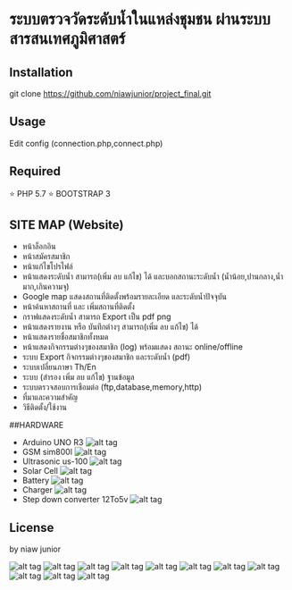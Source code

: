 # ระบบตรวจวัดระดับน้ำในแหล่งชุมชน ผ่านระบบสารสนเทศภูมิศาสตร์

## Installation
git clone https://github.com/niawjunior/project_final.git

## Usage
Edit config (connection.php,connect.php)
## Required
:star: PHP 5.7
:star: BOOTSTRAP 3
## SITE MAP (Website)
*  หน้าล็อกอิน
*  หน้าสมัครสมาชิก
*  หน้าแก้ไขโปรไฟล์
*  หน้าแสดงระดับน้ำ สามารถ(เพิ่ม ลบ แก้ไข) ได้ และบอกสถานะระดับน้ำ (น้ำน้อย,ปานกลาง,น้ำมาก,เกินความจุ)
*  Google map แสดงสถานที่ติดตั้งพร้อมรายละเอียด และระดับน้ำปัจจุบัน
*  หน้าค้นหาสถานที่ และ เพิ่มสถานที่ติดตั้ง
*  กราฟแสดงระดับน้ำ สามารถ Export เป็น pdf png
*  หน้าแสดงรายงาน หรือ บันทึกต่างๆ  สามารถ(เพิ่ม ลบ แก้ไข) ได้
*  หน้าแสดงรายชื่อสมาชิกทั้งหมด
*  หน้าแสดงกิจกรรมต่างๆของสมาชิก (log) พร้อมแสดง สถานะ online/offline
*  ระบบ Export กิจกรรมต่างๆของสมาชิก และระดับน้ำ (pdf)
*  ระบบเปลี่ยนภาษา Th/En
*  ระบบ (สำรอง เพิ่ม ลบ แก้ไข) ฐานข้อมูล
*  ระบบตรวจสอบการเชือมต่อ (ftp,database,memory,http)
*  ที่มาและความสำคัญ
*  วิธีติดตั้ง/ใช้งาน

##HARDWARE
* Arduino UNO R3
![alt tag](http://i.imgur.com/D9WYC4C.jpg)
* GSM sim800l
![alt tag](http://i.imgur.com/WZquKqD.jpg)
* Ultrasonic us-100
![alt tag](http://www.hobbytronics.co.za/content/images/thumbs/0003199_ultrasonic-distance-measuring-transducer-us-100.jpeg)
* Solar Cell
![alt tag](http://ample-solar.com/wp-content/uploads/2015/08/3.jpg)
* Battery
![alt tag](https://static.rapidonline.com/catalogueimages/Product/S18-1157P01WL.jpg)
* Charger
![alt tag](http://vleindia.com/admin/uploads/1404650117.jpg)
* Step down converter 12To5v
![alt tag](http://i.ebayimg.com/images/g/XccAAOSwYSlXhIFg/s-l300.jpg)

## License
by niaw junior



![alt tag](http://i.imgur.com/szTE0lN.jpg)
![alt tag](http://i.imgur.com/C9y66My.png)
![alt tag](http://imgur.com/dZMdY5r.png)
![alt tag](http://i.imgur.com/YkNbOg0.png)
![alt tag](http://i.imgur.com/Z4m9rsk.png)
![alt tag](http://i.imgur.com/86nhXs2.png)
![alt tag](http://i.imgur.com/VKI7060.png)
![alt tag](http://i.imgur.com/rVmY8Nj.png)
![alt tag](http://i.imgur.com/LoUz3zl.png)
![alt tag](http://i.imgur.com/BORXmQK.png)
![alt tag](http://i.imgur.com/BORXmQK.png)
